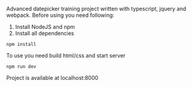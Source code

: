 Advanced datepicker training project written with typescript, jquery and webpack. Before using you need following:

1. Install NodeJS and npm
2. Install all dependencies
```
npm install    
```

To use you need build html/css and start server
```
npm run dev
```

Project is available at localhost:8000